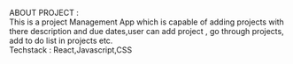 ABOUT PROJECT :  
This is a project Management App which is capable of adding projects with there description and due dates,user can add project , go through projects, add to do list in projects etc.  
Techstack : React,Javascript,CSS
